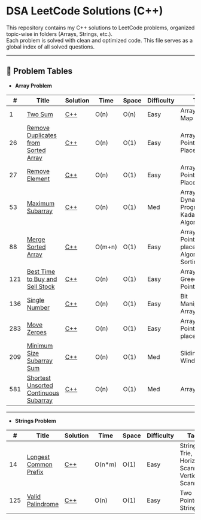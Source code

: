 # DSA LeetCode Solutions (C++)

This repository contains my C++ solutions to LeetCode problems, organized topic-wise in folders (Arrays, Strings, etc.).  
Each problem is solved with clean and optimized code. This file serves as a global index of all solved questions.

---

## 📄 Problem Tables
- **Array Problem** 


| #   | Title                                                               | Solution                   | Time       | Space      | Difficulty | Tags                         |
|-----|----------------------------------------------------------------------|-----------------------------|------------|------------|------------|------------------------------|
| 1   | [Two Sum](https://leetcode.com/problems/two-sum/)                   | [C++](./C++/Arrays/001_Two_Sum.cpp) | O(n)       | O(n)       | Easy       | Array, Hash Map              |
26 | [Remove Duplicates from Sorted Array](https://leetcode.com/problems/remove-duplicates-from-sorted-array/) | [C++](./C++/Arrays/26_Remove_Duplicates_from_Sorted_Array.cpp) | O(n) | O(1) |Easy | Array,Two Pointers,In-Place |
27 | [Remove Element](https://leetcode.com/problems/remove-element/) | [C++](./C++/Arrays/27_Remove%20Element.cpp) | O(n) | O(1) | Easy | Array, Two Pointers, In-Place |
53 | [Maximum Subarray](https://leetcode.com/problems/maximum-subarray/) | [C++](./C++/Arrays/53_Maximum_Subarray.cpp) | O(n) | O(1) | Med| Array, Dynamic Programming, Kadane's Algorithm |
88 | [Merge Sorted Array](https://leetcode.com/problems/merge-sorted-array/) | [C++](./C++/Arrays/88_Merge_Sorted_Array.cpp) | O(m+n) | O(1) | Easy | Array, Two Pointers, In-place Algorithm, Sorting |
121 | [Best Time to Buy and Sell Stock](https://leetcode.com/problems/best-time-to-buy-and-sell-stock/description/) | [C++](./C++/Arrays/121_Best_Time_to_Buy_and_Sell_Stock.cpp) | O(n) | O(1) | Easy | Array, Greedy, Two Pointers |
136 | [Single Number](https://leetcode.com/problems/single-number/) | [C++](./C++/Arrays/136_Single_Number.cpp) | O(n) | O(1) | Easy | Bit Manipulation, Array, XOR |
283 | [Move Zeroes](https://leetcode.com/problems/move-zeroes/) | [C++](./C++/Arrays/283_Move_zeroes.cpp) | O(n) | O(1) | Easy | Array, Two Pointers, In-place |
209 | [Minimum Size Subarray Sum](https://leetcode.com/problems/minimum-size-subarray-sum/) | [C++](./C++/Arrays/209_Minimum_Size_Subarray_Sum.cpp) | O(n) | O(1) | Med | Sliding Window |
581 | [Shortest Unsorted Continuous Subarray](https://leetcode.com/problems/shortest-unsorted-continuous-subarray/) | [C++](./C++/Arrays/581_Shortest_Unsorted_Continuous_Subarray.cpp) | O(n) | O(1) | Med | Array, Sorting |

---
- **Strings Problem**

| #   | Title                                                               | Solution                   | Time       | Space      | Difficulty | Tags                         |
|-----|---------------------------------------------------------------------|----------------------------|------------|------------|------------|------------------------------|
|  14   |     [Longest Common Prefix](https://leetcode.com/problems/longest-common-prefix/)      | [C++](./C++/Strings/14_Longest_Common_Prefix.cpp)   | O(n*m)     | O(1) | Easy|String, Trie, Horizontal Scanning, Vertical Scanning|
125 | [Valid Palindrome](https://leetcode.com/problems/valid-palindrome/) | [C++](./C++/Strings/125_Valid_Palindrome.cpp) | O(n) | O(1) | Easy | Two Pointers, String |
 